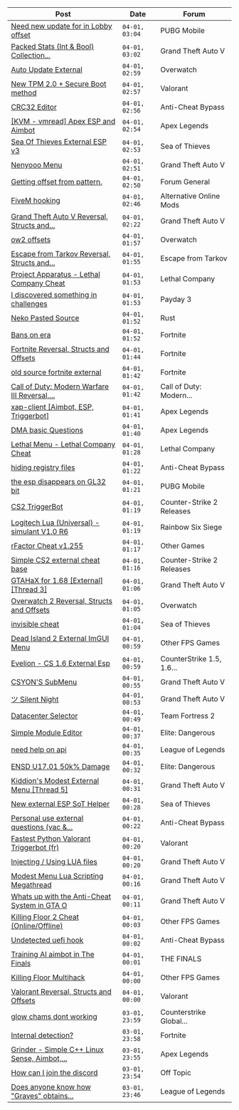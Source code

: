 |Post|Date|Forum|
|----|----|-----|
|[Need new update for in Lobby offset](https://www.unknowncheats.me/forum/pubg-mobile/617889-update-lobby-offset.html)|`04-01, 03:04`|PUBG Mobile|
|[Packed Stats (Int & Bool) Collection...](https://www.unknowncheats.me/forum/grand-theft-auto-v/578963-packed-stats-int-bool-collection-thread.html)|`04-01, 03:02`|Grand Theft Auto V|
|[Auto Update External](https://www.unknowncheats.me/forum/overwatch/614771-auto-update-external.html)|`04-01, 02:59`|Overwatch|
|[New TPM 2.0 + Secure Boot method](https://www.unknowncheats.me/forum/valorant/613539-tpm-2-0-secure-boot-method.html)|`04-01, 02:57`|Valorant|
|[CRC32 Editor](https://www.unknowncheats.me/forum/anti-cheat-bypass/594924-crc32-editor.html)|`04-01, 02:56`|Anti-Cheat Bypass|
|[\[KVM - vmread\] Apex ESP and Aimbot](https://www.unknowncheats.me/forum/apex-legends/406426-kvm-vmread-apex-esp-aimbot.html)|`04-01, 02:54`|Apex Legends|
|[Sea Of Thieves External ESP v3](https://www.unknowncheats.me/forum/sea-of-thieves/382445-sea-thieves-external-esp-v3.html)|`04-01, 02:53`|Sea of Thieves|
|[Nenyooo Menu](https://www.unknowncheats.me/forum/grand-theft-auto-v/488777-nenyooo-menu.html)|`04-01, 02:51`|Grand Theft Auto V|
|[Getting offset from pattern.](https://www.unknowncheats.me/forum/forum-general/617825-getting-offset-pattern.html)|`04-01, 02:50`|Forum General|
|[FiveM hooking](https://www.unknowncheats.me/forum/alternative-online-mods/617886-fivem-hooking.html)|`04-01, 02:46`|Alternative Online Mods|
|[Grand Theft Auto V Reversal, Structs and...](https://www.unknowncheats.me/forum/grand-theft-auto-v/144028-grand-theft-auto-reversal-structs-offsets.html)|`04-01, 02:22`|Grand Theft Auto V|
|[ow2 offsets](https://www.unknowncheats.me/forum/overwatch/617403-ow2-offsets.html)|`04-01, 01:57`|Overwatch|
|[Escape from Tarkov Reversal, Structs and...](https://www.unknowncheats.me/forum/escape-from-tarkov/226519-escape-tarkov-reversal-structs-offsets.html)|`04-01, 01:55`|Escape from Tarkov|
|[Project Apparatus - Lethal Company Cheat](https://www.unknowncheats.me/forum/lethal-company/616587-project-apparatus-lethal-company-cheat.html)|`04-01, 01:53`|Lethal Company|
|[I discovered something in challenges](https://www.unknowncheats.me/forum/payday-3-a/617882-discovered-challenges.html)|`04-01, 01:53`|Payday 3|
|[Neko Pasted Source](https://www.unknowncheats.me/forum/rust/614728-neko-pasted-source.html)|`04-01, 01:52`|Rust|
|[Bans on era](https://www.unknowncheats.me/forum/fortnite/617848-bans-era.html)|`04-01, 01:52`|Fortnite|
|[Fortnite Reversal, Structs and Offsets](https://www.unknowncheats.me/forum/fortnite/235061-fortnite-reversal-structs-offsets.html)|`04-01, 01:44`|Fortnite|
|[old source fortnite external](https://www.unknowncheats.me/forum/fortnite/617619-source-fortnite-external.html)|`04-01, 01:42`|Fortnite|
|[Call of Duty: Modern Warfare III Reversal,...](https://www.unknowncheats.me/forum/call-of-duty-modern-warfare-iii/605287-call-duty-modern-warfare-iii-reversal-structs-offsets.html)|`04-01, 01:42`|Call of Duty: Modern...|
|[xap-client \[Aimbot, ESP, Triggerbot\]](https://www.unknowncheats.me/forum/apex-legends/606842-xap-client-aimbot-esp-triggerbot.html)|`04-01, 01:41`|Apex Legends|
|[DMA basic Questions](https://www.unknowncheats.me/forum/apex-legends/616882-dma-basic-questions.html)|`04-01, 01:40`|Apex Legends|
|[Lethal Menu - Lethal Company Cheat](https://www.unknowncheats.me/forum/lethal-company/615575-lethal-menu-lethal-company-cheat.html)|`04-01, 01:28`|Lethal Company|
|[hiding registry files](https://www.unknowncheats.me/forum/anti-cheat-bypass/617878-hiding-registry-files.html)|`04-01, 01:22`|Anti-Cheat Bypass|
|[the esp disappears on GL32 bit](https://www.unknowncheats.me/forum/pubg-mobile/617876-esp-disappears-gl32-bit.html)|`04-01, 01:21`|PUBG Mobile|
|[CS2 TriggerBot](https://www.unknowncheats.me/forum/counter-strike-2-releases/608507-cs2-triggerbot.html)|`04-01, 01:19`|Counter-Strike 2 Releases|
|[Logitech Lua (Universal) -simulant V1.0 R6](https://www.unknowncheats.me/forum/rainbow-six-siege/601250-logitech-lua-universal-simulant-v1-0-r6.html)|`04-01, 01:19`|Rainbow Six Siege|
|[rFactor Cheat v1.255](https://www.unknowncheats.me/forum/other-games/341763-rfactor-cheat-v1-255-a.html)|`04-01, 01:17`|Other Games|
|[Simple CS2 external cheat base](https://www.unknowncheats.me/forum/counter-strike-2-releases/605778-simple-cs2-external-cheat-base.html)|`04-01, 01:16`|Counter-Strike 2 Releases|
|[GTAHaX for 1.68 \[External\] \[Thread 3\]](https://www.unknowncheats.me/forum/grand-theft-auto-v/461672-gtahax-1-68-external-thread-3-a.html)|`04-01, 01:06`|Grand Theft Auto V|
|[Overwatch 2 Reversal, Structs and Offsets](https://www.unknowncheats.me/forum/overwatch/516727-overwatch-2-reversal-structs-offsets.html)|`04-01, 01:05`|Overwatch|
|[invisible cheat](https://www.unknowncheats.me/forum/sea-of-thieves/617733-invisible-cheat.html)|`04-01, 01:04`|Sea of Thieves|
|[Dead Island 2 External ImGUI Menu](https://www.unknowncheats.me/forum/other-fps-games/617871-dead-island-2-external-imgui-menu.html)|`04-01, 00:59`|Other FPS Games|
|[Evelion - CS 1.6 External Esp](https://www.unknowncheats.me/forum/counterstrike-1-5-1-6-and-mods/613583-evelion-cs-1-6-external-esp.html)|`04-01, 00:59`|CounterStrike 1.5, 1.6...|
|[CSYON'S SubMenu](https://www.unknowncheats.me/forum/grand-theft-auto-v/566819-csyons-submenu.html)|`04-01, 00:55`|Grand Theft Auto V|
|[ツ Silent Night](https://www.unknowncheats.me/forum/grand-theft-auto-v/604599-silent-night.html)|`04-01, 00:53`|Grand Theft Auto V|
|[Datacenter Selector](https://www.unknowncheats.me/forum/team-fortress-2-a/617679-datacenter-selector.html)|`04-01, 00:49`|Team Fortress 2|
|[Simple Module Editor](https://www.unknowncheats.me/forum/elite-dangerous/573662-simple-module-editor.html)|`04-01, 00:37`|Elite: Dangerous|
|[need help on api](https://www.unknowncheats.me/forum/league-of-legends/617787-help-api.html)|`04-01, 00:35`|League of Legends|
|[ENSD U17.01 50k% Damage](https://www.unknowncheats.me/forum/elite-dangerous/615946-ensd-u17-01-50k-damage.html)|`04-01, 00:32`|Elite: Dangerous|
|[Kiddion's Modest External Menu \[Thread 5\]](https://www.unknowncheats.me/forum/grand-theft-auto-v/576854-kiddions-modest-external-menu-thread-5-a.html)|`04-01, 00:31`|Grand Theft Auto V|
|[New external ESP SoT Helper](https://www.unknowncheats.me/forum/sea-of-thieves/581265-external-esp-sot-helper.html)|`04-01, 00:28`|Sea of Thieves|
|[Personal use external questions (vac &...](https://www.unknowncheats.me/forum/anti-cheat-bypass/617680-personal-external-questions-vac-ricochet.html)|`04-01, 00:22`|Anti-Cheat Bypass|
|[Fastest Python Valorant Triggerbot (fr)](https://www.unknowncheats.me/forum/valorant/612762-fastest-python-valorant-triggerbot-fr.html)|`04-01, 00:20`|Valorant|
|[Injecting / Using LUA files](https://www.unknowncheats.me/forum/grand-theft-auto-v/617823-injecting-using-lua-files.html)|`04-01, 00:20`|Grand Theft Auto V|
|[Modest Menu Lua Scripting Megathread](https://www.unknowncheats.me/forum/grand-theft-auto-v/463868-modest-menu-lua-scripting-megathread.html)|`04-01, 00:16`|Grand Theft Auto V|
|[Whats up with the Anti-Cheat System in GTA O](https://www.unknowncheats.me/forum/grand-theft-auto-v/617669-whats-anti-cheat-system-gta.html)|`04-01, 00:11`|Grand Theft Auto V|
|[Killing Floor 2 Cheat (Online/Offline)](https://www.unknowncheats.me/forum/other-fps-games/616131-killing-floor-2-cheat-online-offline.html)|`04-01, 00:03`|Other FPS Games|
|[Undetected uefi hook](https://www.unknowncheats.me/forum/anti-cheat-bypass/616701-undetected-uefi-hook.html)|`04-01, 00:02`|Anti-Cheat Bypass|
|[Training AI aimbot in The Finals](https://www.unknowncheats.me/forum/the-finals/616898-training-ai-aimbot-finals.html)|`04-01, 00:01`|THE FINALS|
|[Killing Floor Multihack](https://www.unknowncheats.me/forum/other-fps-games/226796-killing-floor-multihack.html)|`04-01, 00:00`|Other FPS Games|
|[Valorant Reversal, Structs and Offsets](https://www.unknowncheats.me/forum/valorant/385792-valorant-reversal-structs-offsets.html)|`04-01, 00:00`|Valorant|
|[glow chams dont working](https://www.unknowncheats.me/forum/counterstrike-global-offensive/617867-glow-chams-dont.html)|`03-01, 23:59`|Counterstrike Global...|
|[Internal detection?](https://www.unknowncheats.me/forum/fortnite/617834-internal-detection.html)|`03-01, 23:58`|Fortnite|
|[Grinder - Simple C++ Linux Sense, Aimbot,...](https://www.unknowncheats.me/forum/apex-legends/605888-grinder-simple-linux-sense-aimbot-triggerbot.html)|`03-01, 23:55`|Apex Legends|
|[How can I join the discord](https://www.unknowncheats.me/forum/off-topic/293336-join-discord.html)|`03-01, 23:54`|Off Topic|
|[Does anyone know how "Graves" obtains...](https://www.unknowncheats.me/forum/league-of-legends/617796-graves-obtains-attackdelay.html)|`03-01, 23:46`|League of Legends|

